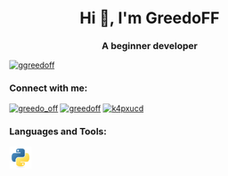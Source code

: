 <h1 align="center">Hi 👋, I'm GreedoFF</h1>
<h3 align="center">A beginner developer</h3>

<p align="left"> <a href="https://github.com/ryo-ma/github-profile-trophy"><img src="https://github-profile-trophy.vercel.app/?username=ggreedoff" alt="ggreedoff" /></a> </p>

<h3 align="left">Connect with me:</h3>
<p align="left">
<a href="https://instagram.com/greedo_off" target="blank"><img align="center" src="https://raw.githubusercontent.com/rahuldkjain/github-profile-readme-generator/master/src/images/icons/Social/instagram.svg" alt="greedo_off" height="30" width="40" /></a>
<a href="https://www.youtube.com/c/greedoff" target="blank"><img align="center" src="https://raw.githubusercontent.com/rahuldkjain/github-profile-readme-generator/master/src/images/icons/Social/youtube.svg" alt="greedoff" height="30" width="40" /></a>
<a href="https://discord.gg/k4pxucd" target="blank"><img align="center" src="https://raw.githubusercontent.com/rahuldkjain/github-profile-readme-generator/master/src/images/icons/Social/discord.svg" alt="k4pxucd" height="30" width="40" /></a>
</p>

<h3 align="left">Languages and Tools:</h3>
<p align="left"> <a href="https://www.python.org" target="_blank" rel="noreferrer"> <img src="https://raw.githubusercontent.com/devicons/devicon/master/icons/python/python-original.svg" alt="python" width="40" height="40"/> </a> </p>
